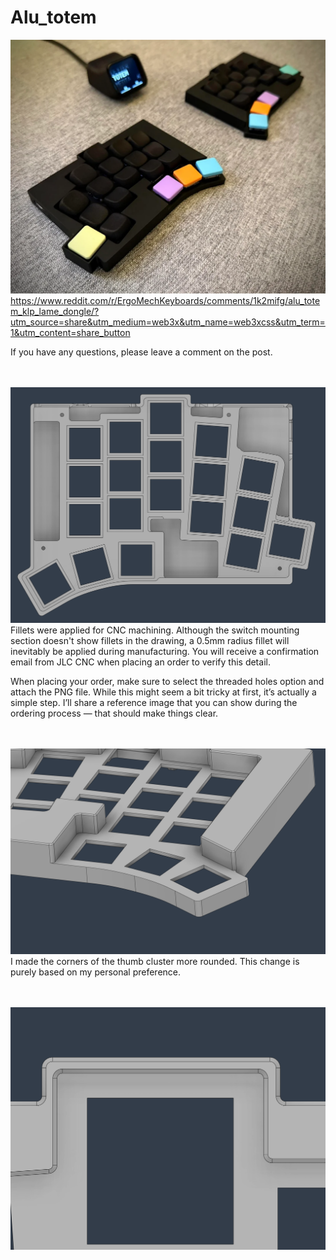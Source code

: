# Alu_totem

![dongle image](https://github.com/Dexter-KBD/Alu_totem/blob/ac33c3427e660ffd04bf5a6eaa6e0efbcba75a1b/image/alu-totem-klp-lame-dongle-v0-nosyza8hhpve1.png?raw=true)
https://www.reddit.com/r/ErgoMechKeyboards/comments/1k2mifg/alu_totem_klp_lame_dongle/?utm_source=share&utm_medium=web3x&utm_name=web3xcss&utm_term=1&utm_content=share_button
  
  If you have any questions, please leave a comment on the post.
<br><br><br>

![alu-totem1](https://github.com/Dexter-KBD/Alu_totem/blob/6f356fe9f7e9d90f04bb03ba6f25770b65e50e6e/image/alu-totem1.png?raw=true)  
Fillets were applied for CNC machining. Although the switch mounting section doesn't show fillets in the drawing, a 0.5mm radius fillet will inevitably be applied during manufacturing. You will receive a confirmation email from JLC CNC when placing an order to verify this detail.  

When placing your order, make sure to select the threaded holes option and attach the PNG file. While this might seem a bit tricky at first, it’s actually a simple step. I’ll share a reference image that you can show during the ordering process — that should make things clear.
<br><br><br>

![alu-totem2](https://github.com/Dexter-KBD/Alu_totem/blob/6f356fe9f7e9d90f04bb03ba6f25770b65e50e6e/image/alu-totem2.png?raw=true)  
I made the corners of the thumb cluster more rounded. This change is purely based on my personal preference.
<br><br><br>

![alu-totem3](https://github.com/Dexter-KBD/Alu_totem/blob/6f356fe9f7e9d90f04bb03ba6f25770b65e50e6e/image/alu-totem3.png?raw=true)  

